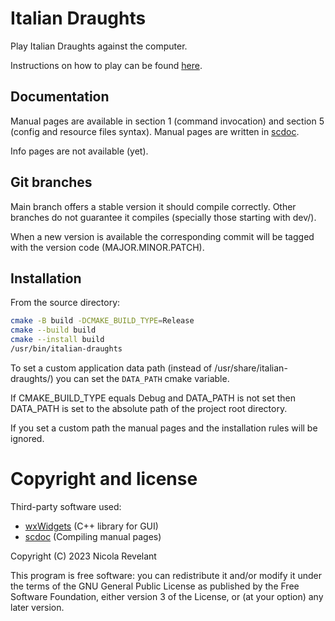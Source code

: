 # Italian Draughts

Play Italian Draughts against the computer.

Instructions on how to play can be found
[here](https://en.wikipedia.org/wiki/Italian_draughts).

## Documentation

Manual pages are available in section 1 (command invocation) and section 5
(config and resource files syntax). Manual pages are written
in [scdoc](https://git.sr.ht/~sircmpwn/scdoc).

Info pages are not available (yet).

## Git branches

Main branch offers a stable version it should compile correctly.
Other branches do not guarantee it compiles (specially those starting with dev/).

When a new version is available the corresponding commit will be tagged
with the version code (MAJOR.MINOR.PATCH).

## Installation

From the source directory:

```bash
cmake -B build -DCMAKE_BUILD_TYPE=Release
cmake --build build
cmake --install build
/usr/bin/italian-draughts
```

To set a custom application data path (instead of /usr/share/italian-draughts/)
you can set the `DATA_PATH` cmake variable.

If CMAKE_BUILD_TYPE equals Debug and DATA_PATH is not set then DATA_PATH is set
to the absolute path of the project root directory.

If you set a custom path the manual pages and the installation rules will be ignored.

# Copyright and license

Third-party software used:

- [wxWidgets](https://www.wxwidgets.org/) (C++ library for GUI)
- [scdoc](https://git.sr.ht/~sircmpwn/scdoc/) (Compiling manual pages)

Copyright (C) 2023 Nicola Revelant

This program is free software: you can redistribute it and/or modify it under the terms
of the GNU General Public License as published by the Free Software Foundation,
either version 3 of the License, or (at your option) any later version.
